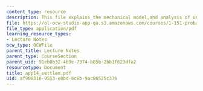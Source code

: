 ```yaml
---
content_type: resource
description: This file explains the mechanical model,and analysis of uncertainty.
file: https://ol-ocw-studio-app-qa.s3.amazonaws.com/courses/1-151-probability-and-statistics-in-engineering-spring-2005/af9003169553e8bd8c8b9ac86525c376_app14_settlem.pdf
file_type: application/pdf
learning_resource_types:
- Lecture Notes
ocw_type: OCWFile
parent_title: Lecture Notes
parent_type: CourseSection
parent_uid: 91eb0b32-4b9e-7374-b85b-2bb1f623dfa2
resourcetype: Document
title: app14_settlem.pdf
uid: af900316-9553-e8bd-8c8b-9ac86525c376
---
```

